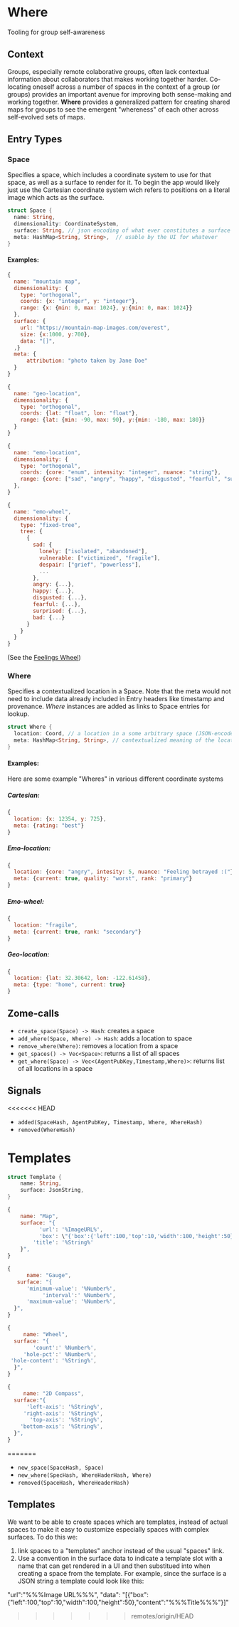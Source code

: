 # Where

Tooling for group self-awareness

## Context

Groups, especially remote colaborative groups, often lack contextual information about collaborators that makes working together harder.  Co-locating oneself across a number of spaces in the context of a group (or groups) provides an important avenue for improving both sense-making and working together.  **Where** provides a generalized pattern for creating shared maps for groups to see the emergent "whereness" of each other across self-evolved sets of maps.

## Entry Types

### Space

Specifies a space, which includes a coordinate system to use for that space, as well as a surface to render for it.  To begin the app would likely just use the Cartesian coordinate system wich refers to positions on a literal image which acts as the surface.

``` rust
struct Space {
  name: String,
  dimensionality: CoordinateSystem,
  surface: String, // json encoding of what ever constitutes a surface for this space
  meta: HashMap<String, String>,  // usable by the UI for whatever
}
```

#### Examples:

``` javascript
{
  name: "mountain map",
  dimensionality: {
    type: "orthogonal",
    coords: {x: "integer", y: "integer"},
    range: {x: {min: 0, max: 1024}, y:{min: 0, max: 1024}}
  },
  surface: {
    url: "https://mountain-map-images.com/everest",
    size: {x:1000, y:700},
    data: "[]",
  ,}
  meta: {
      attribution: "photo taken by Jane Doe"
  }
}
```

``` javascript
{
  name: "geo-location",
  dimensionality: {
    type: "orthogonal",
    coords: {lat: "float", lon: "float"},
    range: {lat: {min: -90, max: 90}, y:{min: -180, max: 180}}
  }
}
```

``` javascript
{
  name: "emo-location",
  dimensionality: {
    type: "orthogonal",
    coords: {core: "enum", intensity: "integer", nuance: "string"},
    range: {core: ["sad", "angry", "happy", "disgusted", "fearful", "suprised", "bad"], intesity: {min: 1, max: 5}}
  },
}
```

``` javascript
{
  name: "emo-wheel",
  dimensionality: {
    type: "fixed-tree",
    tree: {
      {
      	sad: {
          lonely: ["isolated", "abandoned"],
          vulnerable: ["victimized", "fragile"],
          despair: ["grief", "powerless"],
          ...
        },
        angry: {...},
        happy: {...},
        disgusted: {...},
        fearful: {...},
        surprised: {...},
        bad: {...}
      }
    }
  }
}
```

(See the [Feelings Wheel](https://feelingswheel.com/feelings-wheel.jpg))

### Where

Specifies a contextualized location in a Space. Note that the meta would not need to include data already included in Entry headers like timestamp and provenance.  *Where* instances are added as links to Space entries for lookup.

``` rust
struct Where {
  location: Coord, // a location in a some arbitrary space (JSON-encoded)
  meta: HashMap<String, String>, // contextualized meaning of the location
}
```

#### Examples:

Here are some example "Wheres" in various different coordinate systems

##### Cartesian:

``` javascript
{
  location: {x: 12354, y: 725},
  meta: {rating: "best"}
}
```

##### Emo-location:

``` javascript
{
  location: {core: "angry", intesity: 5, nuance: "Feeling betrayed :("},
  meta: {current: true, quality: "worst", rank: "primary"}
}
```

##### Emo-wheel:

``` javascript
{
  location: "fragile",
  meta: {current: true, rank: "secondary"}
}
```

##### Geo-location:

``` javascript
{
  location: {lat: 32.30642, lon: -122.61458},
  meta: {type: "home", current: true}
}
```

## Zome-calls

- `create_space(Space) -> Hash`: creates a space
- `add_where(Space, Where) -> Hash`: adds a location to space
- `remove_where(Where)`: removes a location from a space
- `get_spaces() -> Vec<Space>`: returns a list of all spaces
- `get_where(Space) -> Vec<(AgentPubKey,Timestamp,Where)>`: returns list of all locations in a space

## Signals

<<<<<<< HEAD
- `added(SpaceHash, AgentPubKey, Timestamp, Where, WhereHash)`
- `removed(WhereHash)`


# Templates

```rust
struct Template {
    name: String,
    surface: JsonString,
}
```

```javascript
{
    name: "Map",
    surface: "{
          'url': '%ImageURL%',
          'box': \"{'box':{'left':100,'top':10,'width':100,'height':50}\"
        'title': '%String%'
    }",
}
```


```javascript
{
      name: "Gauge",
   surface: "{
      'minimum-value': '%Number%',
           'interval':' %Number%',
      'maximum-value': '%Number%',
  }",
}
```


```javascript
{
     name: "Wheel",
  surface: "{
        'count':' %Number%',
     'hole-pct':' %Number%',
 'hole-content': '%String%',
  }",
}
```

```javascript
{
     name: "2D Compass", 
  surface:"{
      'left-axis': '%String%',
     'right-axis': '%String%',
       'top-axis': '%String%',
    'bottom-axis': '%String%',
  }",
}
```
=======
- `new_space(SpaceHash, Space)`
- `new_where(SpecHash, WhereHaderHash, Where)`
- `removed(SpaceHash, WhereHeaderHash)`

## Templates
We want to be able to create spaces which are templates, instead of actual spaces to make it easy to customize especially spaces with complex surfaces.  To do this we:
1. link spaces to a "templates" anchor instead of the usual "spaces" link.
2. Use a convention in the surface data to indicate a template slot with a name that can get rendered in a UI and then substitued into when creating a space from the template.  For example, since the surface is a JSON string a template could look like this:


"url":"%%%Image URL%%%",
"data": "[{\"box\":{\"left\":100,\"top\":10,\"width\":100,\"height\":50},\"content\":\"%%%Title%%%\"}]"
>>>>>>> remotes/origin/HEAD

